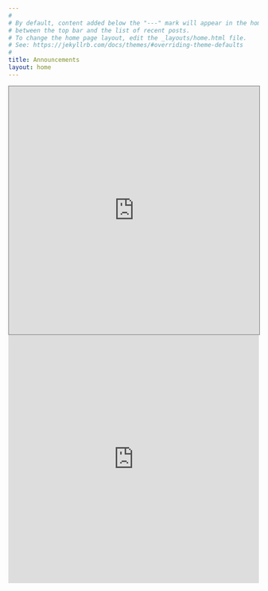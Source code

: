 ```yaml
---
#
# By default, content added below the "---" mark will appear in the home page
# between the top bar and the list of recent posts.
# To change the home page layout, edit the _layouts/home.html file.
# See: https://jekyllrb.com/docs/themes/#overriding-theme-defaults
#
title: Announcements
layout: home
---
```


<iframe src="https://calendar.google.com/calendar/embed?height=600&amp;wkst=1&amp;bgcolor=%23ffffff&amp;ctz=America%2FLos_Angeles&amp;src=dWNzYi5lZHVfdDIwc3I4anY2NWRxcXV2dTNqanU2NHRqc2NAZ3JvdXAuY2FsZW5kYXIuZ29vZ2xlLmNvbQ&amp;src=dWNzYi5lZHVfOGJhYWtlNzBjbm5kYWE5Mm1hN2Y2OWw1aThAZ3JvdXAuY2FsZW5kYXIuZ29vZ2xlLmNvbQ&amp;src=dWNzYnB1YmxpY2NhbGVuZGFyQGdtYWlsLmNvbQ&amp;color=%23B39DDB&amp;color=%239E69AF&amp;color=%23795548&amp;showTitle=0&amp;showDate=1&amp;showPrint=0" style="border:solid 1px #777" width="100%" height="500" frameborder="0" scrolling="no"></iframe>

<iframe src="https://calendar.google.com/calendar/embed?src=ucsb.edu_t20sr8jv65dqquvu3jju64tjsc%40group.calendar.google.com&ctz=America%2FLos_Angeles" style="border: 0" width="100%" height="500" frameborder="0" scrolling="no"></iframe>

